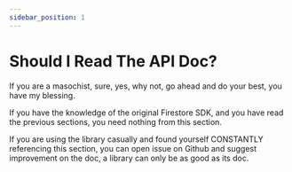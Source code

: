 ```yaml
---
sidebar_position: 1
---
```


# Should I Read The API Doc?

If you are a masochist, sure, yes, why not, go ahead and do your best, you have my blessing.

If you have the knowledge of the original Firestore SDK, and you have read the previous sections, you need nothing from this section.

If you are using the library casually and found yourself CONSTANTLY referencing this section, you can open issue on Github and suggest improvement on the doc, a library can only be as good as its doc.
